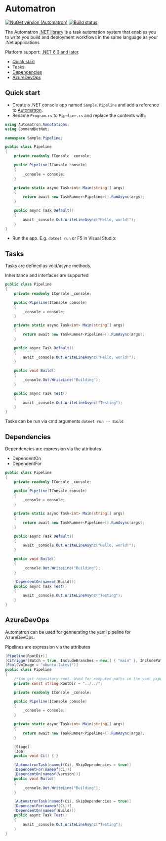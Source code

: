 # Automatron

[![NuGet version (Automatron)](https://img.shields.io/nuget/v/Automatron.svg?style=flat-square)](https://www.nuget.org/packages/Automatron/)
[![Build status](https://dev.azure.com/lkt82/Public/_apis/build/status/Automatron%20CI?branchName=main)](https://dev.azure.com/lkt82/Public/_build/latest?definitionId=1)

The Automatron [.NET library](https://www.nuget.org/packages/Automatron) is a task automation system that enables you to write you build and deployment workflows in the same language as your .Net applications

Platform support: [.NET 6.0 and later](https://docs.microsoft.com/en-us/dotnet/core/whats-new/dotnet-6).

- [Quick start](#quick-start)
- [Tasks](#tasks)
- [Dependencies](#dependencies)
- [AzureDevOps](#azuredevops)

## Quick start

- Create a .NET console app named `Sample.Pipeline` and add a reference to [Automatron](https://www.nuget.org/packages/Automatron).
- Rename `Program.cs` to `Pipeline.cs` and replace the contents with:
```c#
using Automatron.Annotations;
using CommandDotNet;

namespace Sample.Pipeline;

public class Pipeline
{
    private readonly IConsole _console;

    public Pipeline(IConsole console)
    {
        _console = console;
    }

    private static async Task<int> Main(string[] args)
    {
        return await new TaskRunner<Pipeline>().RunAsync(args);
    }

    public async Task Default()
    {
        await _console.Out.WriteLineAsync("Hello, world!");
    }
}
```
- Run the app. E.g. `dotnet run` or F5 in Visual Studio:

## Tasks

Tasks are defined as void/async methods. 

Inheritance and interfaces are supported

```c#
public class Pipeline
{
    private readonly IConsole _console;

    public Pipeline(IConsole console)
    {
        _console = console;
    }

    private static async Task<int> Main(string[] args)
    {
        return await new TaskRunner<Pipeline>().RunAsync(args);
    }

    public async Task Default()
    {
        await _console.Out.WriteLineAsync("Hello, world!");
    }

    public void Build()
    {
        _console.Out.WriteLine("Building");
    }

    public async Task Test()
    {
        await _console.Out.WriteLineAsync("Testing");
    }
}
```

Tasks can be run via cmd arguments  ```dotnet run -- Build```

## Dependencies

Dependencies are expression via the attributes

- DependentOn 
- DependentFor

```c#
public class Pipeline
{
    private readonly IConsole _console;

    public Pipeline(IConsole console)
    {
        _console = console;
    }

    private static async Task<int> Main(string[] args)
    {
        return await new TaskRunner<Pipeline>().RunAsync(args);
    }

    public async Task Default()
    {
        await _console.Out.WriteLineAsync("Hello, world!");
    }

    public void Build()
    {
        _console.Out.WriteLine("Building");
    }

    [DependentOn(nameof(Build))]
    public async Task Test()
    {
        await _console.Out.WriteLineAsync("Testing");
    }
}
```

## AzureDevOps

Automatron can be used for gennerating the yaml pipeline for AzureDevOps.

Pipelines are expression via the attributes

```c#
[Pipeline(RootDir)]
[CiTrigger(Batch = true, IncludeBranches = new[] { "main" }, IncludePaths = new[] { "src" })]
[Pool(VmImage = "ubuntu-latest")]
public class Pipeline
{
    /*You git repository root. Used for computed paths in the yaml pipeline */
    private const string RootDir = "../../";

    private readonly IConsole _console;

    public Pipeline(IConsole console)
    {
        _console = console;
    }

    private static async Task<int> Main(string[] args)
    {
        return await new TaskRunner<Pipeline>().RunAsync(args);
    }

    [Stage]
    [Job]
    public void Ci() { }

    [AutomatronTask(nameof(Ci), SkipDependencies = true)]
    [DependentFor(nameof(Ci))]
    [DependentOn(nameof(Version))]
    public void Build()
    {
        _console.Out.WriteLine("Building");
    }

    [AutomatronTask(nameof(Ci), SkipDependencies = true)]
    [DependentFor(nameof(Ci))]
    [DependentOn(nameof(Build))]
    public async Task Test()
    {
        await _console.Out.WriteLineAsync("Testing");
    }
}
```
